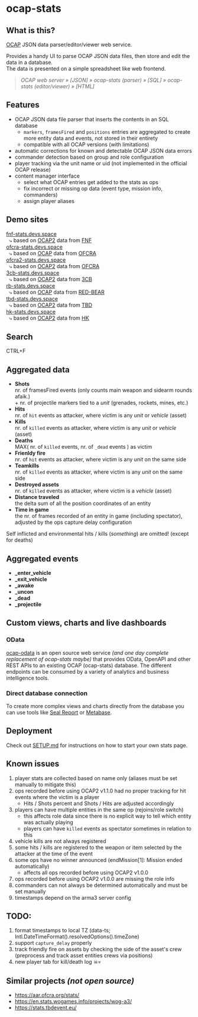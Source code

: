 # ocap-stats
## What is this?
[OCAP](https://github.com/OCAP2/OCAP) JSON data parser/editor/viewer web service.  

Provides a handy UI to parse OCAP JSON data files, then store and edit the data in a database.  
The data is presented on a simple spreadsheet like web frontend.  
> _OCAP web server » [JSON] » ocap-stats (parser) » [SQL] » ocap-stats (editor/viewer) » [HTML]_  


## Features
 * OCAP JSON data file parser that inserts the contents in an SQL database
   * `markers`, `framesFired` and `positions` entries are aggregated to create more entity data and events, not stored in their entirety
   * compatible with all OCAP versions (with limitations)
 * automatic corrections for known and detectable OCAP JSON data errors
 * commander detection based on group and role configuration
 * player tracking via the unit name or uid (not implemented in the official OCAP release)
 * content manager interface
   * select what OCAP entries get added to the stats as ops
   * fix incorrect or missing op data (event type, mission info, commanders)
   * assign player aliases


## Demo sites
[fnf-stats.devs.space](https://fnf-stats.devs.space)  
 &nbsp; &rdca; based on [OCAP2](http://aar.fridaynightfight.org) data from [FNF](http://fridaynightfight.org)  
[ofcra-stats.devs.space](https://ofcra-stats.devs.space)  
 &nbsp; &rdca; based on [OCAP](https://game.ofcra.org/ocap) data from [OFCRA](https://ofcrav2.org)  
[ofcra2-stats.devs.space](https://ofcra2-stats.devs.space)  
 &nbsp; &rdca; based on [OCAP2](http://aar.ofcra.org:5000) data from [OFCRA](https://ofcrav2.org)  
[3cb-stats.devs.space](https://3cb-stats.devs.space)  
 &nbsp; &rdca; based on [OCAP2](https://ocap.3commandobrigade.com) data from [3CB](https://www.3commandobrigade.com)  
[rb-stats.devs.space](https://rb-stats.devs.space)  
 &nbsp; &rdca; based on [OCAP](https://ocap.red-bear.ru) data from [RED-BEAR](https://www.red-bear.ru)  
[tbd-stats.devs.space](https://tbd-stats.devs.space)  
 &nbsp; &rdca; based on [OCAP2](http://tbdevent.eu:5000) data from [TBD](https://tbdevent.eu)  
[hk-stats.devs.space](https://hk-stats.devs.space)  
 &nbsp; &rdca; based on [OCAP2](http://aar.highkommand.com:5000) data from [HK](https://highkommand.com)  


## Search
CTRL+F


## Aggregated data
  * **Shots**  
    nr. of framesFired events (only counts main weapon and sidearm rounds afaik.)  
  \+ nr. of projectile markers tied to a _unit_ (grenades, rockets, mines, etc.)  
  * **Hits**  
    nr. of `hit` events as attacker, where victim is any _unit_ or _vehicle_ (asset)  
  * **Kills**  
    nr. of `killed` events as attacker, where victim is any _unit_ or _vehicle_ (asset)  
  * **Deaths**  
    MAX( nr. of `killed` events, nr. of `_dead` events ) as victim  
  * **Frienldy fire**  
    nr. of `hit` events as attacker, where victim is any _unit_ on the same side  
  * **Teamkills**  
    nr. of `killed` events as attacker, where victim is any _unit_ on the same side  
  * **Destroyed assets**  
    nr. of `killed` events as attacker, where victim is a _vehicle_ (asset)  
  * **Distance traveled**  
    the delta sum of all the position coordinates of an entity 
  * **Time in game**  
    the nr. of frames recorded of an entity in game (including spectator), adjusted by the ops capture delay configuration  

Self inflicted and environmental hits / kills (_something_) are omitted! (except for deaths)  


## Aggregated events
 * **_enter_vehicle**
 * **_exit_vehicle**
 * **_awake**
 * **_uncon**
 * **_dead**
 * **_projectile**


## Custom views, charts and live dashboards
### OData
[ocap-odata](https://github.com/a-sync/ocap-odata) is an open source web service _(and one day complete replacement of ocap-stats maybe)_ that provides OData, OpenAPI and other REST APIs to an existing OCAP (ocap-stats) database. The different endpoints can be consumed by a variety of analytics and business intelligence tools.

### Direct database connection
To create more complex views and charts directly from the database you can use tools like [Seal Report](https://sealreport.org/) or [Metabase](https://www.metabase.com/start/oss/).


## Deployment
Check out [SETUP.md](./SETUP.md) for instructions on how to start your own stats page.


## Known issues
  1. player stats are collected based on name only (aliases must be set manually to mitigate this)  
  1. ops recorded before using OCAP2 v1.1.0 had no proper tracking for hit events where the victim is a player  
     * Hits / Shots percent and Shots / Hits are adjusted accordingly
  1. players can have multiple entities in the same op (rejoins/role switch)  
     * this affects role data since there is no explicit way to tell which entity was actually playing
     * players can have `killed` events as spectator sometimes in relation to this
  1. vehicle kills are not always registered  
  1. some hits / kills are registered to the weapon or item selected by the attacker at the time of the event  
  1. some ops have no winner announced (endMission[1]: Mission ended automatically)  
     * affects all ops recorded before using OCAP2 v1.0.0
  1. ops recorded before using OCAP2 v1.0.0 are missing the role info  
  1. commanders can not always be determined automatically and must be set manually  
  1. timestamps depend on the arma3 server config  


## TODO:
  1. format timestamps to local TZ (data-ts; Intl.DateTimeFormat().resolvedOptions().timeZone)
  1. support `capture_delay` properly
  1. track friendly fire on assets by checking the side of the asset's crew  
     (preprocess and track asset entities crews via positions)
  1. new player tab for kill/death log ☠💀


## Similar projects _(not open source)_
 * https://aar.ofcra.org/stats/
 * https://en.stats.wogames.info/projects/wog-a3/
 * https://stats.tbdevent.eu/
